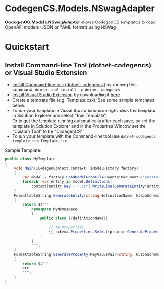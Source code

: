 # CodegenCS.Models.NSwagAdapter

**CodegenCS.Models.NSwagAdapter** allows CodegenCS templates to read OpenAPI models (JSON or YAML format) using NSWag

# <a name="quickstart"></a>Quickstart

## Install Command-line Tool (dotnet-codegencs) or Visual Studio Extension

- [Install Command-line tool (dotnet-codegencs)]((https://github.com/Drizin/CodegenCS/tree/master/src/dotnet-codegencs#quickstart)) by running this command: ```dotnet tool install -g dotnet-codegencs```  
- [Install Visual Studio Extension](https://github.com/Drizin/CodegenCS/tree/master/src/VSExtensions#quickstart) by downloading it [here](https://marketplace.visualstudio.com/items?itemName=Drizin.CodegenCS)
- Create a template file (e.g. Template.csx). See some sample templates below.  
- To run your template in Visual Studio Extension right-click the template in Solution Explorer and select "Run Template".  
  Or to get the template running automatically after each save, select the template in Solution Explorer and in the Properties Window set the "Custom Tool" to be "CodegenCS"
- To run your template with the Command-line tool use `dotnet-codegencs template run Template.csx`

Sample Template:

```cs
public class MyTemplate
{
    void Main(ICodegenContext context, IModelFactory factory)
    {
        var model = factory.LoadModelFromFile<OpenApiDocument>("petstore-openapi3.json");
        foreach (var entity in model.Definitions)
            context[entity.Key + ".cs"].WriteLine(GenerateEntity(entity.Key, entity.Value));
    }
    FormattableString GenerateEntity(string definitionName, NJsonSchema.JsonSchema schema)
    {
        return $$"""
            namespace MyNamespace
            {
                public class {{definitionName}}
                {
                    // my properties...
                    {{ schema.Properties.Select(prop => GenerateProperty(prop)) }}
                }
            }
            """;
    }
    FormattableString GenerateProperty(KeyValuePair<string, NJsonSchema.JsonSchemaProperty> prop)
    {
        return $$"""
        etc
        """;
    }
}
```